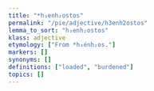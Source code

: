 ```yaml
---
title: "*h₃enh₂ostos"
permalink: "/pie/adjective/h3enh2ostos"
lemma_to_sort: "h₃enh₂ostos"
klass: adjective
etymology: ["From *h₃énh₂os."]
markers: []
synonyms: []
definitions: ["loaded", "burdened"]
topics: []
---
```

